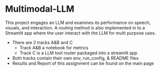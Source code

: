 # Multimodal-LLM
This project engages an LLM and examines its performance on speech, visuals, and interaction. A routing method is also implemented in to a Streamlit app where the user interact with the LLM for multi purpose uses.

  - There are 2 tracks A&B and C
      - Track A&B a notebook for metrics
      - Track C is a LLM tool router packaged into a streamlit app
  - Both tracks contain their own env, run_config, & README files
  - Results and Report of this assignment can be found on the main page
